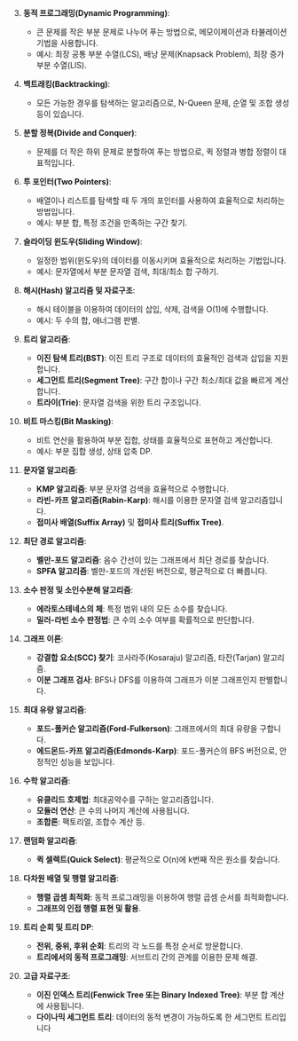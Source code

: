 
3. **동적 프로그래밍(Dynamic Programming)**:
    
    - 큰 문제를 작은 부분 문제로 나누어 푸는 방법으로, 메모이제이션과 타뷸레이션 기법을 사용합니다.
    - 예시: 최장 공통 부분 수열(LCS), 배낭 문제(Knapsack Problem), 최장 증가 부분 수열(LIS).
4. **백트래킹(Backtracking)**:
    
    - 모든 가능한 경우를 탐색하는 알고리즘으로, N-Queen 문제, 순열 및 조합 생성 등이 있습니다.
5. **분할 정복(Divide and Conquer)**:
    
    - 문제를 더 작은 하위 문제로 분할하여 푸는 방법으로, 퀵 정렬과 병합 정렬이 대표적입니다.
6. **투 포인터(Two Pointers)**:
    
    - 배열이나 리스트를 탐색할 때 두 개의 포인터를 사용하여 효율적으로 처리하는 방법입니다.
    - 예시: 부분 합, 특정 조건을 만족하는 구간 찾기.
7. **슬라이딩 윈도우(Sliding Window)**:
    
    - 일정한 범위(윈도우)의 데이터를 이동시키며 효율적으로 처리하는 기법입니다.
    - 예시: 문자열에서 부분 문자열 검색, 최대/최소 합 구하기.
8. **해시(Hash) 알고리즘 및 자료구조**:
    
    - 해시 테이블을 이용하여 데이터의 삽입, 삭제, 검색을 O(1)에 수행합니다.
    - 예시: 두 수의 합, 애너그램 판별.
9. **트리 알고리즘**:
    
    - **이진 탐색 트리(BST)**: 이진 트리 구조로 데이터의 효율적인 검색과 삽입을 지원합니다.
    - **세그먼트 트리(Segment Tree)**: 구간 합이나 구간 최소/최대 값을 빠르게 계산합니다.
    - **트라이(Trie)**: 문자열 검색을 위한 트리 구조입니다.
10. **비트 마스킹(Bit Masking)**:
    
    - 비트 연산을 활용하여 부분 집합, 상태를 효율적으로 표현하고 계산합니다.
    - 예시: 부분 집합 생성, 상태 압축 DP.
11. **문자열 알고리즘**:
    
    - **KMP 알고리즘**: 부분 문자열 검색을 효율적으로 수행합니다.
    - **라빈-카프 알고리즘(Rabin-Karp)**: 해시를 이용한 문자열 검색 알고리즘입니다.
    - **접미사 배열(Suffix Array)** 및 **접미사 트리(Suffix Tree)**.
12. **최단 경로 알고리즘**:
    
    - **벨만-포드 알고리즘**: 음수 간선이 있는 그래프에서 최단 경로를 찾습니다.
    - **SPFA 알고리즘**: 벨만-포드의 개선된 버전으로, 평균적으로 더 빠릅니다.
13. **소수 판정 및 소인수분해 알고리즘**:
    
    - **에라토스테네스의 체**: 특정 범위 내의 모든 소수를 찾습니다.
    - **밀러-라빈 소수 판정법**: 큰 수의 소수 여부를 확률적으로 판단합니다.
14. **그래프 이론**:
    
    - **강결합 요소(SCC) 찾기**: 코사라주(Kosaraju) 알고리즘, 타잔(Tarjan) 알고리즘.
    - **이분 그래프 검사**: BFS나 DFS를 이용하여 그래프가 이분 그래프인지 판별합니다.
15. **최대 유량 알고리즘**:
    
    - **포드-풀커슨 알고리즘(Ford-Fulkerson)**: 그래프에서의 최대 유량을 구합니다.
    - **에드몬드-카프 알고리즘(Edmonds-Karp)**: 포드-풀커슨의 BFS 버전으로, 안정적인 성능을 보입니다.
16. **수학 알고리즘**:
    
    - **유클리드 호제법**: 최대공약수를 구하는 알고리즘입니다.
    - **모듈러 연산**: 큰 수의 나머지 계산에 사용됩니다.
    - **조합론**: 팩토리얼, 조합수 계산 등.
17. **랜덤화 알고리즘**:
    
    - **퀵 셀렉트(Quick Select)**: 평균적으로 O(n)에 k번째 작은 원소를 찾습니다.
18. **다차원 배열 및 행렬 알고리즘**:
    
    - **행렬 곱셈 최적화**: 동적 프로그래밍을 이용하여 행렬 곱셈 순서를 최적화합니다.
    - **그래프의 인접 행렬 표현 및 활용**.
19. **트리 순회 및 트리 DP**:
    
    - **전위, 중위, 후위 순회**: 트리의 각 노드를 특정 순서로 방문합니다.
    - **트리에서의 동적 프로그래밍**: 서브트리 간의 관계를 이용한 문제 해결.
20. **고급 자료구조**:
    
    - **이진 인덱스 트리(Fenwick Tree 또는 Binary Indexed Tree)**: 부분 합 계산에 사용됩니다.
    - **다이나믹 세그먼트 트리**: 데이터의 동적 변경이 가능하도록 한 세그먼트 트리입니다
